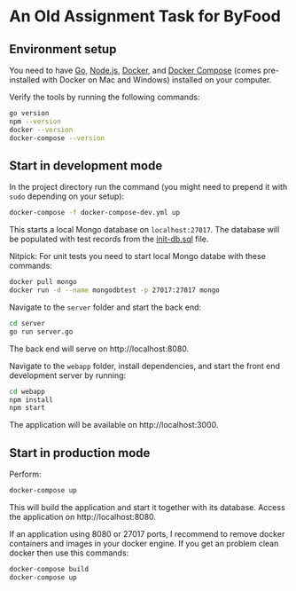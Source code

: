 # An Old Assignment Task for ByFood

## Environment setup

You need to have [Go](https://golang.org/),
[Node.js](https://nodejs.org/),
[Docker](https://www.docker.com/), and
[Docker Compose](https://docs.docker.com/compose/)
(comes pre-installed with Docker on Mac and Windows)
installed on your computer.

Verify the tools by running the following commands:

```sh
go version
npm --version
docker --version
docker-compose --version
```

## Start in development mode

In the project directory run the command (you might
need to prepend it with `sudo` depending on your setup):
```sh
docker-compose -f docker-compose-dev.yml up
```

This starts a local Mongo database on `localhost:27017`.
The database will be populated with test records from
the [init-db.sql](init-db.sql) file.

Nitpick: For unit tests you need to start local Mongo databe with these commands:


```sh
docker pull mongo 
docker run -d --name mongodbtest -p 27017:27017 mongo
```
Navigate to the `server` folder and start the back end:

```sh
cd server
go run server.go
```
The back end will serve on http://localhost:8080.

Navigate to the `webapp` folder, install dependencies,
and start the front end development server by running:

```sh
cd webapp
npm install
npm start
```
The application will be available on http://localhost:3000.
 
## Start in production mode

Perform:
```sh
docker-compose up
```
This will build the application and start it together with
its database. Access the application on http://localhost:8080.

If an application using 8080 or 27017 ports, I recommend to remove docker containers and images in your docker engine.
If you get an problem clean docker then use this commands:
```sh
docker-compose build
docker-compose up
```

